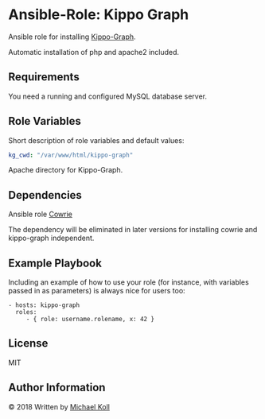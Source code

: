 Ansible-Role: Kippo Graph
=========

Ansible role for installing [Kippo-Graph](https://github.com/ikoniaris/kippo-graph).

Automatic installation of php and apache2 included.

Requirements
------------

You need a running and configured MySQL database server.

Role Variables
--------------

Short description of role variables and default values:

```yaml
kg_cwd: "/var/www/html/kippo-graph"
```
Apache directory for Kippo-Graph.

Dependencies
------------

Ansible role [Cowrie](https://github.com/michkoll/ansible-role-cowrie)

The dependency will be eliminated in later versions for installing cowrie and kippo-graph independent.

Example Playbook
----------------

Including an example of how to use your role (for instance, with variables passed in as parameters) is always nice for users too:

    - hosts: kippo-graph
      roles:
         - { role: username.rolename, x: 42 }

License
-------

MIT

Author Information
------------------

&copy; 2018
Written by [Michael Koll](https://github.com/michkoll)

